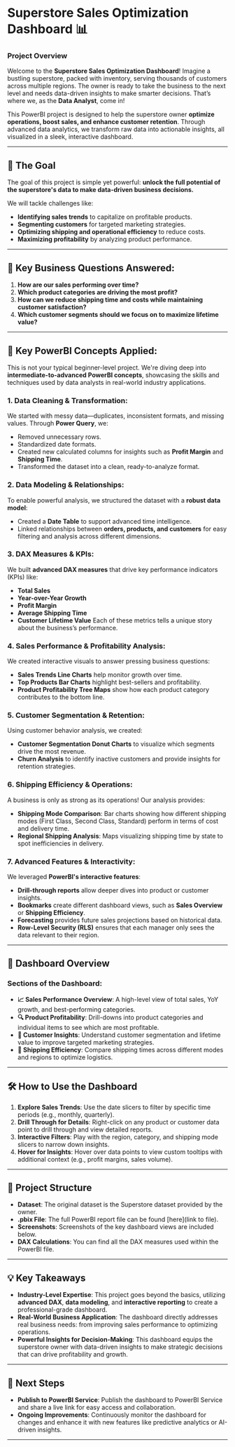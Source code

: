 # **Superstore Sales Optimization Dashboard** 📊

### **Project Overview**
Welcome to the **Superstore Sales Optimization Dashboard**! Imagine a bustling superstore, packed with inventory, serving thousands of customers across multiple regions. The owner is ready to take the business to the next level and needs data-driven insights to make smarter decisions. That’s where we, as the **Data Analyst**, come in!

This PowerBI project is designed to help the superstore owner **optimize operations, boost sales, and enhance customer retention**. Through advanced data analytics, we transform raw data into actionable insights, all visualized in a sleek, interactive dashboard.

---

## 🚀 **The Goal**
The goal of this project is simple yet powerful: **unlock the full potential of the superstore's data to make data-driven business decisions.**

We will tackle challenges like:
- **Identifying sales trends** to capitalize on profitable products.
- **Segmenting customers** for targeted marketing strategies.
- **Optimizing shipping and operational efficiency** to reduce costs.
- **Maximizing profitability** by analyzing product performance.

---

## 🧠 **Key Business Questions Answered**:
1. **How are our sales performing over time?**
2. **Which product categories are driving the most profit?**
3. **How can we reduce shipping time and costs while maintaining customer satisfaction?**
4. **Which customer segments should we focus on to maximize lifetime value?**

---

## 🔧 **Key PowerBI Concepts Applied**:
This is not your typical beginner-level project. We're diving deep into **intermediate-to-advanced PowerBI concepts**, showcasing the skills and techniques used by data analysts in real-world industry applications.

### **1. Data Cleaning & Transformation**:
We started with messy data—duplicates, inconsistent formats, and missing values. Through **Power Query**, we:
- Removed unnecessary rows.
- Standardized date formats.
- Created new calculated columns for insights such as **Profit Margin** and **Shipping Time**.
- Transformed the dataset into a clean, ready-to-analyze format.

### **2. Data Modeling & Relationships**:
To enable powerful analysis, we structured the dataset with a **robust data model**:
- Created a **Date Table** to support advanced time intelligence.
- Linked relationships between **orders, products, and customers** for easy filtering and analysis across different dimensions.

### **3. DAX Measures & KPIs**:
We built **advanced DAX measures** that drive key performance indicators (KPIs) like:
- **Total Sales**
- **Year-over-Year Growth**
- **Profit Margin**
- **Average Shipping Time**
- **Customer Lifetime Value**
Each of these metrics tells a unique story about the business’s performance.

### **4. Sales Performance & Profitability Analysis**:
We created interactive visuals to answer pressing business questions:
- **Sales Trends Line Charts** help monitor growth over time.
- **Top Products Bar Charts** highlight best-sellers and profitability.
- **Product Profitability Tree Maps** show how each product category contributes to the bottom line.

### **5. Customer Segmentation & Retention**:
Using customer behavior analysis, we created:
- **Customer Segmentation Donut Charts** to visualize which segments drive the most revenue.
- **Churn Analysis** to identify inactive customers and provide insights for retention strategies.

### **6. Shipping Efficiency & Operations**:
A business is only as strong as its operations! Our analysis provides:
- **Shipping Mode Comparison**: Bar charts showing how different shipping modes (First Class, Second Class, Standard) perform in terms of cost and delivery time.
- **Regional Shipping Analysis**: Maps visualizing shipping time by state to spot inefficiencies in delivery.

### **7. Advanced Features & Interactivity**:
We leveraged **PowerBI's interactive features**:
- **Drill-through reports** allow deeper dives into product or customer insights.
- **Bookmarks** create different dashboard views, such as **Sales Overview** or **Shipping Efficiency**.
- **Forecasting** provides future sales projections based on historical data.
- **Row-Level Security (RLS)** ensures that each manager only sees the data relevant to their region.

---

## 🎨 **Dashboard Overview**
### **Sections of the Dashboard**:
- **📈 Sales Performance Overview**: A high-level view of total sales, YoY growth, and best-performing categories.
- **🔍 Product Profitability**: Drill-downs into product categories and individual items to see which are most profitable.
- **👥 Customer Insights**: Understand customer segmentation and lifetime value to improve targeted marketing strategies.
- **🚚 Shipping Efficiency**: Compare shipping times across different modes and regions to optimize logistics.
  
---

## 🛠 **How to Use the Dashboard**
1. **Explore Sales Trends**: Use the date slicers to filter by specific time periods (e.g., monthly, quarterly).
2. **Drill Through for Details**: Right-click on any product or customer data point to drill through and view detailed reports.
3. **Interactive Filters**: Play with the region, category, and shipping mode slicers to narrow down insights.
4. **Hover for Insights**: Hover over data points to view custom tooltips with additional context (e.g., profit margins, sales volume).

---

## 📂 **Project Structure**
- **Dataset**: The original dataset is the Superstore dataset provided by the owner.
- **.pbix File**: The full PowerBI report file can be found [here](link to file).
- **Screenshots**: Screenshots of the key dashboard views are included below.
- **DAX Calculations**: You can find all the DAX measures used within the PowerBI file.

---

## 💡 **Key Takeaways**
- **Industry-Level Expertise**: This project goes beyond the basics, utilizing **advanced DAX**, **data modeling**, and **interactive reporting** to create a professional-grade dashboard.
- **Real-World Business Application**: The dashboard directly addresses real business needs: from improving sales performance to optimizing operations.
- **Powerful Insights for Decision-Making**: This dashboard equips the superstore owner with data-driven insights to make strategic decisions that can drive profitability and growth.

---

## 🚀 **Next Steps**
- **Publish to PowerBI Service**: Publish the dashboard to PowerBI Service and share a live link for easy access and collaboration.
- **Ongoing Improvements**: Continuously monitor the dashboard for changes and enhance it with new features like predictive analytics or AI-driven insights.

---